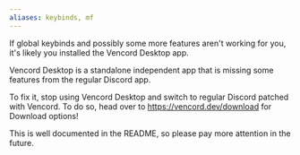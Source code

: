 ```yaml
---
aliases: keybinds, mf
---
```


If global keybinds and possibly some more features aren't working for you, it's likely you installed the Vencord Desktop app.

Vencord Desktop is a standalone independent app that is missing some features from the regular Discord app.

To fix it, stop using Vencord Desktop and switch to regular Discord patched with Vencord. To do so, head over to https://vencord.dev/download for Download options!

This is well documented in the README, so please pay more attention in the future.
